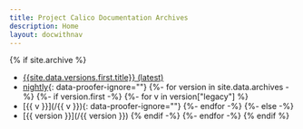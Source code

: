 ```yaml
---
title: Project Calico Documentation Archives
description: Home
layout: docwithnav
---
```

{% if site.archive %}
- [{{site.data.versions.first.title}} (latest)](/)
- [nightly](/master){: data-proofer-ignore=""}
{%- for version in site.data.archives -%}
{%- if version.first -%}
    {%- for v in version["legacy"] %}
- [{{ v }}](/{{ v }}){: data-proofer-ignore=""}
    {%- endfor -%}
{%- else -%}
- [{{ version }}](/{{ version }})
{% endif -%}
{%- endfor -%}
{% endif %}
